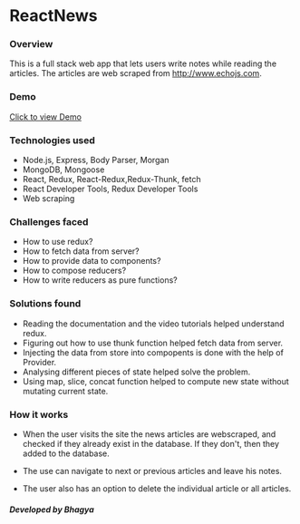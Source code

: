 # ReactNews

### Overview
This is a full stack web app that lets users write notes while reading the articles. The articles are web scraped from http://www.echojs.com.

### Demo
[Click to view Demo](https://react-news.herokuapp.com/)

### Technologies used

* Node.js, Express, Body Parser, Morgan
* MongoDB, Mongoose
* React, Redux, React-Redux,Redux-Thunk, fetch
* React Developer Tools, Redux Developer Tools
* Web scraping


### Challenges faced

* How to use redux?
* How to fetch data from server?
* How to provide data to components?
* How to compose reducers?
* How to write reducers as pure functions?

### Solutions found

* Reading the documentation and the video tutorials helped understand redux.
* Figuring out how to use thunk function helped fetch data from server.
* Injecting the data from store into compopents is done with the help of Provider.
* Analysing different pieces of state helped solve the problem.
* Using map, slice, concat function helped to compute new state without mutating current state.

### How it works

* When the user visits the site the news articles are webscraped, and checked if they already exist in the database. If they don't, then they added to the database.

* The use can navigate to next or previous articles and leave his notes.

* The user also has an option to delete the individual article or all articles.

##### Developed by Bhagya
